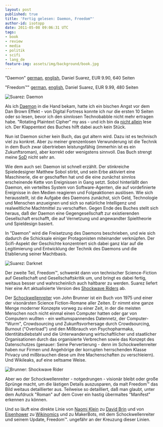 ```yaml
---
layout: post
published: true
title: 'Fertig gelesen: Daemon, Freedom™'
author-id: isotopp
date: 2011-05-08 09:06:31 UTC
tags:
- book
- review
- media
- politik
- scifi
- lang_de
feature-img: assets/img/background/book.jpg
---
```

"Daemon" [german](http://www.amazon.de/DAEMON-Die-Welt-ist-Spiel/dp/3499256436),
[english](http://www.amazon.de/Daemon-Daniel-Suarez/dp/0451228731),
Daniel Suarez, EUR 9.90, 640 Seiten

"Freedom™" [german](http://www.amazon.de/DARKNET-Daniel-Suarez/dp/3499252449),
[english](http://www.amazon.de/dp/0451231899), 
Daniel Suarez, EUR 9.99, 480 Seiten

![Suarez: Daemon](/uploads/Suarez_Daemon.jpg)

Als ich 
[Daemon](https://www.amazon.de/Daemon-Daniel-Suarez/dp/0451228731)
in die Hand bekam, hatte ich ein bischen Angst vor dem Dan Brown Effekt -
von Digital Fortress konnte ich nur die ersten 10 Seiten oder so lesen,
bevor ich den sinnlosen Technobabble nicht mehr ertragen habe.  "Rotating
Plaintext Cipher" my ass - und ich bin da 
[nicht allein](http://www.schneier.com/blog/archives/2009/11/blowfish_in_fic.html#c399494)
lese ich.  Der Klappentext des Buches hilft dabei auch kein Stück.

Nun ist Daemon sicher kein Buch, das gut altern wird.  Dazu ist es technisch
viel zu konkret.  Aber zu meiner grenzenlosen Verwunderung ist die Technik
in dem Buch zwar übertrieben leistungsfähig (immerhin ist es ein
Zukunftsroman), aber korrekt oder wenigstens sinnvoll.  Das Buch strengt
meine [SoD](http://www.azundris.com/output/rp/drsrm/faq/glossar.xml#SoD)
nicht sehr an.

Wie dem auch sei: Daemon ist schnell erzählt.  Der stinkreiche
Spieledesigner Matthew Sobol stirbt, und sein Erbe aktiviert eine
Maschinerie, die er geschaffen hat und die eine zunächst sinnlos
erscheinende Kette von Ereignissen in Gang setzt.  Sobol hinterläßt den
Daemon, ein verteiltes System von Software-Agenten, die auf vordefinierte
Ereignisse in den Medien reagieren und Folgeaktionen auslösen.  Wie sich
herausstellt, ist die Aufgabe des Daemons zunächst, sich Geld, Technologie
und Menschen anzueignen und sich so natürliche Intelligenz und realweltliche
Machtmittel zu verschaffen.  Gegen Ende des Buches stellt sich heraus, daß
der Daemon eine Gegengesellschaft zur existierenden Gesellschaft erschafft,
die auf Vernetzung und angewandter Spieltheorie und Spieldesign basiert.

In "Daemon" wird die Freisetzung des Daemons beschrieben, und wie sich
dadurch die Schicksale einiger Protagonisten miteinander verknüpfen.  Der
Scifi-Aspekt der Geschichte konzentriert sich dabei ganz klar auf die
Legitimierung und Entwicklung der Technik des Daemons und die Etablierung
seiner Machtbasis.

![Suarez: Darknet](/uploads/Suarez_Darknet.jpg)

Der zweite Teil, Freedom™, schwenkt dann von technischer Science-Fiction auf
Gesellschaft und Gesellschaftskritik um, und bringt es dabei fertig, weitaus
besser und wahrscheinlich auch haltbarer zu werden.  Suarez liefert hier
eine Art aktualisierte Version des [Shockwave
Riders](http://www.amazon.de/Shockwave-Riders-John-Brunner/dp/0345467175)
ab.

Der
[Schockwellenreiter](http://en.wikipedia.org/wiki/The_Shockwave_Rider#Plot_summary)
von John Brunner ist ein Buch von 1975 und einer der visonärsten Science
Fiction-Romane aller Zeiten.  Er nimmt eine ganze Menge moderner Konzepte
vorweg zu einer Zeit, in der die meisten Menschen noch nicht einmal einen
Computer hatten oder gar von Computern wußten - ein weltumspannendes
Datennetz, der Computer-"Wurm", Crowdsourcing und Zukunftsvorhersage durch
Crowdsourcing, Burnout ("Overload") und den Mißbrauch von Psychopharmaka,
Identitätsdiebstahl und die Unterwanderung wirtschaftlicher und staatlicher
Organisationen durch das organisierte Verbrechen sowie das Konzept des
Datenschutzes (genauer: Seine Pervertierung - denn im Schockwellenreiter
haben nur Firmen und Angehörige der korrupten herrschenden Klasse Privacy
und mißbrauchen diese um ihre Machenschaften zu verschleiern).  Und
Wikileaks, auf eine seltsame Weise.

![Brunner: Shockwave Rider](/uploads/Brunner_shockwave_rider.jpg)

Aber wo der Schockwellenreiter - notgedrungen - visionär bleibt oder große
Sprünge macht, um die lästigen Details auszusparen, da malt Freedom™ das
Bild weitaus detaillierter aus.  Teilweise so detailliert, daß man glaubt,
unter dem Aufdruck "Roman" auf dem Cover ein hastig übermaltes "Manifest"
erkennen zu können.

Und so läuft eine direkte Linie von 
[Naomi Klein](http://www.amazon.de/Die-Schock-Strategie-Katastrophen-Kapitalismus-Naomi-Klein/dp/3596174074)
zu 
[David Brin](http://www.amazon.de/Transparent-Society-Technology-Between-Privacy/dp/0738201448)
und von 
[Eisenhower](http://www.youtube.com/watch?v=CWiIYW_fBfY)
zu
[Wikinomics](http://www.amazon.de/Wikinomics-Mass-Collaboration-Changes-Everything/dp/1591843677)
und zu MakerBots, mit dem Schockwellenreiter und seinem Update, Freedom™.
ungefähr an der Kreuzung dieser Linien.

